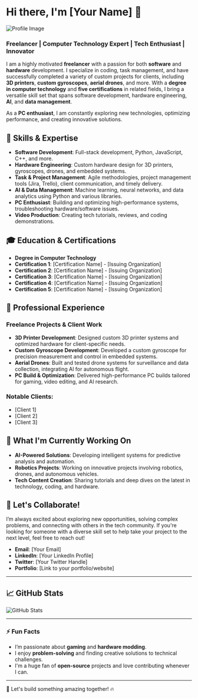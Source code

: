 # Hi there, I'm [Your Name] 👋

![Profile Image](https://your-image-link.com)  <!-- Add your image URL here -->

### Freelancer | Computer Technology Expert | Tech Enthusiast | Innovator

I am a highly motivated **freelancer** with a passion for both **software** and **hardware** development. I specialize in coding, task management, and have successfully completed a variety of custom projects for clients, including **3D printers**, **custom gyroscopes**, **aerial drones**, and more. With a **degree in computer technology** and **five certifications** in related fields, I bring a versatile skill set that spans software development, hardware engineering, **AI**, and **data management**.

As a **PC enthusiast**, I am constantly exploring new technologies, optimizing performance, and creating innovative solutions.

## 🔧 **Skills & Expertise**

- **Software Development**: Full-stack development, Python, JavaScript, C++, and more.
- **Hardware Engineering**: Custom hardware design for 3D printers, gyroscopes, drones, and embedded systems.
- **Task & Project Management**: Agile methodologies, project management tools (Jira, Trello), client communication, and timely delivery.
- **AI & Data Management**: Machine learning, neural networks, and data analytics using Python and various libraries.
- **PC Enthusiast**: Building and optimizing high-performance systems, troubleshooting hardware/software issues.
- **Video Production**: Creating tech tutorials, reviews, and coding demonstrations.

## 🎓 **Education & Certifications**

- **Degree in Computer Technology**
- **Certification 1**: [Certification Name] - [Issuing Organization]
- **Certification 2**: [Certification Name] - [Issuing Organization]
- **Certification 3**: [Certification Name] - [Issuing Organization]
- **Certification 4**: [Certification Name] - [Issuing Organization]
- **Certification 5**: [Certification Name] - [Issuing Organization]

## 💼 **Professional Experience**

### Freelance Projects & Client Work

- **3D Printer Development**: Designed custom 3D printer systems and optimized hardware for client-specific needs.
- **Custom Gyroscope Development**: Developed a custom gyroscope for precision measurement and control in embedded systems.
- **Aerial Drones**: Built and tested drone systems for surveillance and data collection, integrating AI for autonomous flight.
- **PC Build & Optimization**: Delivered high-performance PC builds tailored for gaming, video editing, and AI research.

### Notable Clients:

- [Client 1]
- [Client 2]
- [Client 3]

## 🌱 **What I'm Currently Working On**

- **AI-Powered Solutions**: Developing intelligent systems for predictive analysis and automation.
- **Robotics Projects**: Working on innovative projects involving robotics, drones, and autonomous vehicles.
- **Tech Content Creation**: Sharing tutorials and deep dives on the latest in technology, coding, and hardware.

## 🚀 **Let's Collaborate!**

I’m always excited about exploring new opportunities, solving complex problems, and connecting with others in the tech community. If you're looking for someone with a diverse skill set to help take your project to the next level, feel free to reach out!

- **Email**: [Your Email]
- **LinkedIn**: [Your LinkedIn Profile]
- **Twitter**: [Your Twitter Handle]
- **Portfolio**: [Link to your portfolio/website]

---

## 📈 **GitHub Stats**

![GitHub Stats](https://github-readme-stats.vercel.app/api?username=jamonugget&show_icons=true&theme=radical)

---

### ⚡ Fun Facts

- I’m passionate about **gaming** and **hardware modding**.
- I enjoy **problem-solving** and finding creative solutions to technical challenges.
- I'm a huge fan of **open-source** projects and love contributing whenever I can.

---

🚀 Let's build something amazing together! 🔥
